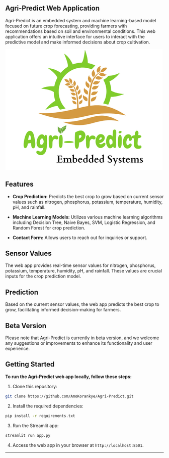 ## Agri-Predict Web Application

Agri-Predict is an embedded system and machine learning-based model focused on future crop forecasting, providing farmers with recommendations based on soil and environmental conditions. This web application offers an intuitive interface for users to interact with the predictive model and make informed decisions about crop cultivation.


![Agri-Predict Logo](Agri-Predict.png)


## Features

- **Crop Prediction:** Predicts the best crop to grow based on current sensor values such as nitrogen, phosphorus, potassium, temperature, humidity, pH, and rainfall.

- **Machine Learning Models:** Utilizes various machine learning algorithms including Decision Tree, Naive Bayes, SVM, Logistic Regression, and Random Forest for crop prediction.

- **Contact Form:** Allows users to reach out for inquiries or support.

## Sensor Values

The web app provides real-time sensor values for nitrogen, phosphorus, potassium, temperature, humidity, pH, and rainfall. These values are crucial inputs for the crop prediction model.

## Prediction

Based on the current sensor values, the web app predicts the best crop to grow, facilitating informed decision-making for farmers.



## Beta Version

Please note that Agri-Predict is currently in beta version, and we welcome any suggestions or improvements to enhance its functionality and user experience.


## Getting Started

**To run the Agri-Predict web app locally, follow these steps:**

1. Clone this repository:

```bash
git clone https://github.com/AmoKorankye/Agri-Predict.git
```

2. Install the required dependencies:

```bash
pip install -r requirements.txt
```

3. Run the Streamlit app:

```bash
streamlit run app.py
```

4. Access the web app in your browser at `http://localhost:8501`.

---